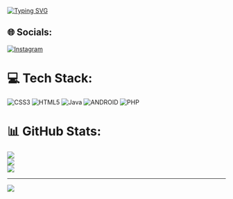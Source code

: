 [![Typing SVG](https://readme-typing-svg.demolab.com?font=Fira+Code&weight=600&size=23&pause=1000&color=4D0487&background=F2A7FF00&center=verdadeiro&vCenter=falso&repeat=verdadeiro&width=435&lines=Hello+World%2C+I'm+Michael+Oliveira;Future+brazilian+developer)](https://git.io/typing-svg)

## 🌐 Socials:
[![Instagram](https://img.shields.io/badge/Instagram-%23E4405F.svg?logo=Instagram&logoColor=white)](https://www.instagram.com/micheel_oliv) 

# 💻 Tech Stack:
![CSS3](https://img.shields.io/badge/css3-%231572B6.svg?style=for-the-badge&logo=css3&logoColor=white) ![HTML5](https://img.shields.io/badge/html5-%23E34F26.svg?style=for-the-badge&logo=html5&logoColor=white) ![Java](https://img.shields.io/badge/java-%23ED8B00.svg?style=for-the-badge&logo=java&logoColor=white) ![ANDROID](https://img.shields.io/badge/android-%2320232a.svg?style=for-the-badge&logo=android&logoColor=%a4c639) ![PHP](https://img.shields.io/badge/php-%23777BB4.svg?style=for-the-badge&logo=php&logoColor=white)
# 📊 GitHub Stats:
![](https://github-readme-stats.vercel.app/api?username=MichaeLOl1v&theme=tokyonight&hide_border=false&include_all_commits=false&count_private=false)<br/>
![](https://github-readme-streak-stats.herokuapp.com/?user=MichaeLOl1v&theme=tokyonight&hide_border=false)<br/>
![](https://github-readme-stats.vercel.app/api/top-langs/?username=MichaeLOl1v&theme=tokyonight&hide_border=false&include_all_commits=false&count_private=false&layout=compact)


---
[![](https://visitcount.itsvg.in/api?id=MuriloOGenio&icon=0&color=6)](https://visitcount.itsvg.in)


